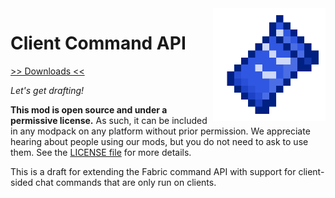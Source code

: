 <img src="icon.png" align="right" width="180px"/>

# Client Command API


[>> Downloads <<](https://github.com/FabLabsMC/ClientCommands/releases)

*Let's get drafting!*

**This mod is open source and under a permissive license.** As such, it can be included in any modpack on any platform without prior permission. We appreciate hearing about people using our mods, but you do not need to ask to use them. See the [LICENSE file](LICENSE) for more details.

This is a draft for extending the Fabric command API with support for
client-sided chat commands that are only run on clients.
